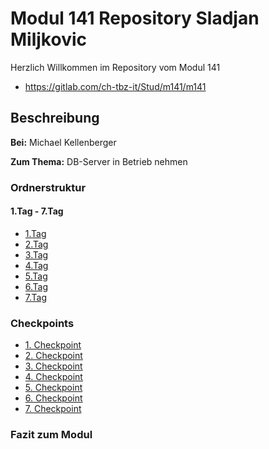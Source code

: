 # Modul 141 Repository Sladjan Miljkovic

Herzlich Willkommen im Repository vom Modul 141
- https://gitlab.com/ch-tbz-it/Stud/m141/m141

## Beschreibung
**Bei:** Michael Kellenberger

**Zum Thema:** 
DB-Server in Betrieb nehmen

### Ordnerstruktur

#### 1.Tag - 7.Tag
  - [1.Tag](1._Tag_7._Tag/1._Tag.md)
  - [2.Tag](1._Tag_7._Tag/2._Tag.md)
  - [3.Tag](1._Tag_7._Tag/3._Tag.md)
  - [4.Tag](1._Tag_7._Tag/4._Tag.md)
  - [5.Tag](1._Tag_7._Tag/5._Tag.md)
  - [6.Tag](1._Tag_7._Tag/6._Tag.md)
  - [7.Tag](1._Tag_7._Tag/7._Tag.md)

### Checkpoints
  - [1. Checkpoint](Checkpoints/1._Checkpoint.md)
  - [2. Checkpoint](Checkpoints/1._Checkpoint.md)
  - [3. Checkpoint](Checkpoints/1._Checkpoint.md)
  - [4. Checkpoint](Checkpoints/1._Checkpoint.md)
  - [5. Checkpoint](Checkpoints/1._Checkpoint.md)
  - [6. Checkpoint](Checkpoints/1._Checkpoint.md)
  - [7. Checkpoint](Checkpoints/1._Checkpoint.md)

### Fazit zum Modul
